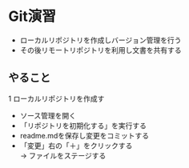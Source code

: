 # Git演習

- ローカルリポジトリを作成しバージョン管理を行う
- その後リモートリポジトリを利用し文書を共有する

## やること

1 ローカルリポジトリを作成す

- ソース管理を開く
- 「リポジトリを初期化する」を実行する
- readme.mdを保存し変更をコミットする
- 「変更」右の「＋」をクリックする \
  → ファイルをステージする
